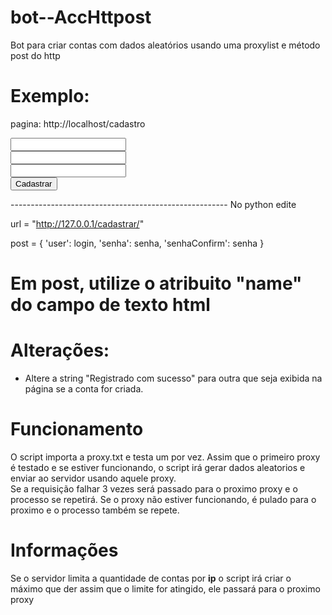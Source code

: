 # bot--AccHttpost
Bot para criar contas com dados aleatórios usando uma proxylist e método post do http



# Exemplo:
pagina: http://localhost/cadastro

<form method="post">
	<input type="text" name="user"><br>
	<input type="password" name="senha"><br>
	<input type="password" name="senhaConfirm"><br>
	<button>Cadastrar</button>
</form>
------------------------------------------------------
No python edite

url = "http://127.0.0.1/cadastrar/"

post = {
  'user':         login,
  'senha':        senha, 
  'senhaConfirm': senha
}
# Em post, utilize o atribuito "name" do campo de texto html

# Alterações:
- Altere a string "Registrado com sucesso" para outra que seja exibida na página se a conta for criada.

# Funcionamento
O script importa a proxy.txt e testa um por vez. Assim que o primeiro proxy é testado e se estiver funcionando, o script irá gerar dados aleatorios e enviar ao servidor usando aquele proxy. <br>
Se a requisição falhar 3 vezes será passado para o proximo proxy e o processo se repetirá.
Se o proxy não estiver funcionando, é pulado para o proximo e o processo também se repete.

# Informações
Se o servidor limita a quantidade de contas por <b>ip</b> o script irá criar o máximo que der assim que o limite for atingido, ele passará para o proximo proxy
